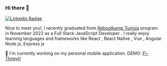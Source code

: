 ### Hi there 👋

[![Linkedin Badge](https://img.shields.io/badge/-MohamedZhioua-blue?style=flat-square&logo=Linkedin&logoColor=white&link=https://www.linkedin.com/in/mohamed-zhioua-18873b196/)](https://www.linkedin.com/in/mohamed-zhioua-18873b196/)

Nice to meet you!, I recently graduated from [Rebootkamp Tunisia](https://github.com/RBK-TN)  program in November 2022  as a Full Stack JavaScript Developer .
I really enjoy learning languages and frameworks like React , React Native , Vue , Angular  Node js, Express js 

🔭 I'm currently working on my personal mobile application. DEMO :[Fi-Thneyti](https://www.youtube.com/watch?v=BdMUXa9pMNA)


